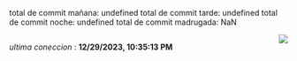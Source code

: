 total de commit mañana: undefined 
total de commit tarde: undefined 
total de commit noche: undefined 
total de commit madrugada: NaN 

<div style="display: flex; justify-content: space-between;">
 <p align="right"><i>ultima coneccion</i> : <b>12/29/2023, 10:35:13 PM</b></p> 
 <img src="https://img.shields.io/badge/GitHub%20Action%20Status-Online-brightgreen?style=flat&logo=githubactions&logoColor=%23ffffff&labelColor=%23181717&color=%232088FF" />
</div>



